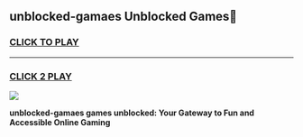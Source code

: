 
## unblocked-gamaes Unblocked Games👋
<h3>
<a href="https://news.freeplayer.one?title=unblocked-gamaes&ref=16F">CLICK TO PLAY</a></h3>
<hr>

<h3>
<a href="https://news.freeplayer.one?title=unblocked-gamaes&ref=16F">CLICK 2 PLAY</a>
  
</h3>

<a href="https://news.freeplayer.one?title=unblocked-gamaes&ref=16F/"><img src="https://clearcache.store/games.png"></a>


**unblocked-gamaes games unblocked: Your Gateway to Fun and Accessible Online Gaming**
